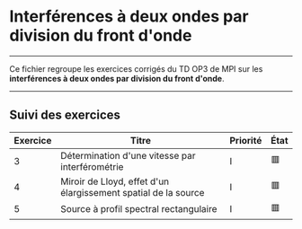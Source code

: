 # Interférences à deux ondes par division du front d'onde

---

Ce fichier regroupe les exercices corrigés du TD OP3 de MPI sur les **interférences à deux ondes par division du front d'onde**.

---

## Suivi des exercices

| Exercice | Titre                                                          | Priorité | État |
|----------|----------------------------------------------------------------|----------|------|
| 3        | Détermination d'une vitesse par interférométrie                | I        | 🟥   |
| 4        | Miroir de Lloyd, effet d'un élargissement spatial de la source | I        | 🟥   |
| 5        | Source à profil spectral rectangulaire                         | I        | 🟥   |